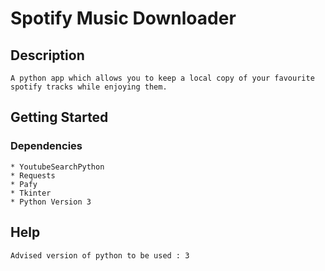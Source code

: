 # Spotify Music Downloader
## Description
```
A python app which allows you to keep a local copy of your favourite spotify tracks while enjoying them.
```
## Getting Started

### Dependencies
```
* YoutubeSearchPython
* Requests
* Pafy
* Tkinter
* Python Version 3
```
## Help
```
Advised version of python to be used : 3
```
